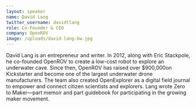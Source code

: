 ```yaml
---
layout: speaker
name: David Lang
twitter_username: davidtlang
role: Co-Founder & CEO
company: OpenROV
image: /uploads/david-lang-bw.jpg
---
```


David Lang is an entrepreneur and writer. In 2012, along with Eric Stackpole, he co-founded OpenROV to create a low-cost robot to explore an underwater cave. Since then, OpenROV has raised over $900,000on Kickstarter and become one of the largest underwater drone manufacturers. The team also created OpenExplorer as a digital field journal to empower and connect citizen scientists and explorers. Lang wrote Zero to Maker—part memoir and part guidebook for participating in the growing maker movement.